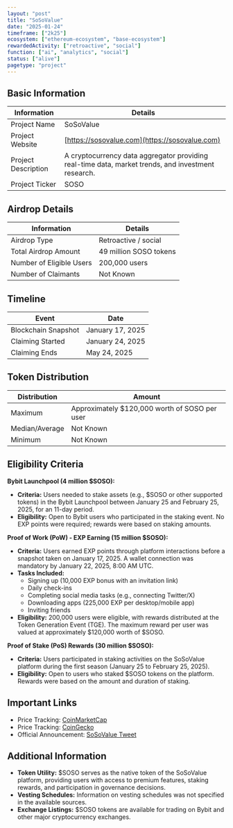 ```yaml
---
layout: "post"
title: "SoSoValue"
date: "2025-01-24"
timeframe: ["2k25"]
ecosystem: ["ethereum-ecosystem", "base-ecosystem"]
rewardedActivity: ["retroactive", "social"]
function: ["ai", "analytics", "social"]
status: ["alive"]
pagetype: "project"
---
```


## Basic Information

| Information         | Details                                                                                            |
| ------------------- | -------------------------------------------------------------------------------------------------- |
| Project Name        | SoSoValue                                                                                          |
| Project Website     | [https://sosovalue.com](https://sosovalue.com)                                                     |
| Project Description | A cryptocurrency data aggregator providing real-time data, market trends, and investment research. |
| Project Ticker      | SOSO                                                                                               |

## Airdrop Details

| Information              | Details                |
| ------------------------ | ---------------------- |
| Airdrop Type             | Retroactive / social   |
| Total Airdrop Amount     | 49 million SOSO tokens |
| Number of Eligible Users | 200,000 users          |
| Number of Claimants      | Not Known              |

## Timeline

| Event               | Date             |
| ------------------- | ---------------- |
| Blockchain Snapshot | January 17, 2025 |
| Claiming Started    | January 24, 2025 |
| Claiming Ends       | May 24, 2025     |

## Token Distribution

| Distribution   | Amount                                        |
| -------------- | --------------------------------------------- |
| Maximum        | Approximately $120,000 worth of SOSO per user |
| Median/Average | Not Known                                     |
| Minimum        | Not Known                                     |

## Eligibility Criteria

**Bybit Launchpool (4 million $SOSO):**

- **Criteria:** Users needed to stake assets (e.g., $SOSO or other supported tokens) in the Bybit Launchpool between January 25 and February 25, 2025, for an 11-day period.
- **Eligibility:** Open to Bybit users who participated in the staking event. No EXP points were required; rewards were based on staking amounts.

**Proof of Work (PoW) - EXP Earning (15 million $SOSO):**

- **Criteria:** Users earned EXP points through platform interactions before a snapshot taken on January 17, 2025. A wallet connection was mandatory by January 22, 2025, 8:00 AM UTC.
- **Tasks Included:**
  - Signing up (10,000 EXP bonus with an invitation link)
  - Daily check-ins
  - Completing social media tasks (e.g., connecting Twitter/X)
  - Downloading apps (225,000 EXP per desktop/mobile app)
  - Inviting friends
- **Eligibility:** 200,000 users were eligible, with rewards distributed at the Token Generation Event (TGE). The maximum reward per user was valued at approximately $120,000 worth of $SOSO.

**Proof of Stake (PoS) Rewards (30 million $SOSO):**

- **Criteria:** Users participated in staking activities on the SoSoValue platform during the first season (January 25 to February 25, 2025).
- **Eligibility:** Open to users who staked $SOSO tokens on the platform. Rewards were based on the amount and duration of staking.

## Important Links

- Price Tracking: [CoinMarketCap](https://coinmarketcap.com/currencies/sosovalue)
- Price Tracking: [CoinGecko](https://www.coingecko.com/en/coins/sosovalue)
- Official Announcement: [SoSoValue Tweet](https://x.com/SoSoValueCrypto/status/1882719938043150485)

## Additional Information

- **Token Utility:** $SOSO serves as the native token of the SoSoValue platform, providing users with access to premium features, staking rewards, and participation in governance decisions.
- **Vesting Schedules:** Information on vesting schedules was not specified in the available sources.
- **Exchange Listings:** $SOSO tokens are available for trading on Bybit and other major cryptocurrency exchanges.